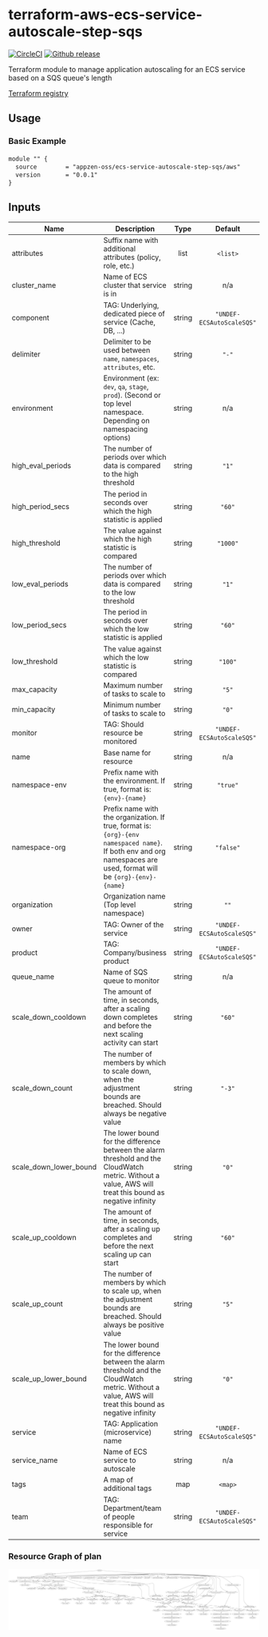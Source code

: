 # terraform-aws-ecs-service-autoscale-step-sqs

[![CircleCI](https://circleci.com/gh/appzen-oss/terraform-aws-ecs-service-autoscale-step-sqs.svg?style=svg)](https://circleci.com/gh/appzen-oss/terraform-aws-ecs-service-autoscale-step-sqs)
[![Github release](https://img.shields.io/github/release/appzen-oss/terraform-aws-ecs-service-autoscale-step-sqs.svg)](https://github.com/appzen-oss/terraform-aws-ecs-service-autoscale-step-sqs/releases)

Terraform module to manage application autoscaling for an ECS service based
on a SQS queue's length

[Terraform registry](https://registry.terraform.io/modules/appzen-oss/ecs-service-autoscale-step-sqs/aws)

## Usage

### Basic Example

```hcl
module "" {
  source        = "appzen-oss/ecs-service-autoscale-step-sqs/aws"
  version       = "0.0.1"
}
```

<!-- BEGINNING OF PRE-COMMIT-TERRAFORM DOCS HOOK -->
## Inputs

| Name | Description | Type | Default | Required |
|------|-------------|:----:|:-----:|:-----:|
| attributes | Suffix name with additional attributes (policy, role, etc.) | list | `<list>` | no |
| cluster\_name | Name of ECS cluster that service is in | string | n/a | yes |
| component | TAG: Underlying, dedicated piece of service (Cache, DB, ...) | string | `"UNDEF-ECSAutoScaleSQS"` | no |
| delimiter | Delimiter to be used between `name`, `namespaces`, `attributes`, etc. | string | `"-"` | no |
| environment | Environment (ex: `dev`, `qa`, `stage`, `prod`). (Second or top level namespace. Depending on namespacing options) | string | n/a | yes |
| high\_eval\_periods | The number of periods over which data is compared to the high threshold | string | `"1"` | no |
| high\_period\_secs | The period in seconds over which the high statistic is applied | string | `"60"` | no |
| high\_threshold | The value against which the high statistic is compared | string | `"1000"` | no |
| low\_eval\_periods | The number of periods over which data is compared to the low threshold | string | `"1"` | no |
| low\_period\_secs | The period in seconds over which the low statistic is applied | string | `"60"` | no |
| low\_threshold | The value against which the low statistic is compared | string | `"100"` | no |
| max\_capacity | Maximum number of tasks to scale to | string | `"5"` | no |
| min\_capacity | Minimum number of tasks to scale to | string | `"0"` | no |
| monitor | TAG: Should resource be monitored | string | `"UNDEF-ECSAutoScaleSQS"` | no |
| name | Base name for resource | string | n/a | yes |
| namespace-env | Prefix name with the environment. If true, format is: `{env}-{name}` | string | `"true"` | no |
| namespace-org | Prefix name with the organization. If true, format is: `{org}-{env namespaced name}`. If both env and org namespaces are used, format will be `{org}-{env}-{name}` | string | `"false"` | no |
| organization | Organization name (Top level namespace) | string | `""` | no |
| owner | TAG: Owner of the service | string | `"UNDEF-ECSAutoScaleSQS"` | no |
| product | TAG: Company/business product | string | `"UNDEF-ECSAutoScaleSQS"` | no |
| queue\_name | Name of SQS queue to monitor | string | n/a | yes |
| scale\_down\_cooldown | The amount of time, in seconds, after a scaling down completes and before the next scaling activity can start | string | `"60"` | no |
| scale\_down\_count | The number of members by which to scale down, when the adjustment bounds are breached. Should always be negative value | string | `"-3"` | no |
| scale\_down\_lower\_bound | The lower bound for the difference between the alarm threshold and the CloudWatch metric. Without a value, AWS will treat this bound as negative infinity | string | `"0"` | no |
| scale\_up\_cooldown | The amount of time, in seconds, after a scaling up completes and before the next scaling up can start | string | `"60"` | no |
| scale\_up\_count | The number of members by which to scale up, when the adjustment bounds are breached. Should always be positive value | string | `"5"` | no |
| scale\_up\_lower\_bound | The lower bound for the difference between the alarm threshold and the CloudWatch metric. Without a value, AWS will treat this bound as negative infinity | string | `"0"` | no |
| service | TAG: Application (microservice) name | string | `"UNDEF-ECSAutoScaleSQS"` | no |
| service\_name | Name of ECS service to autoscale | string | n/a | yes |
| tags | A map of additional tags | map | `<map>` | no |
| team | TAG: Department/team of people responsible for service | string | `"UNDEF-ECSAutoScaleSQS"` | no |

<!-- END OF PRE-COMMIT-TERRAFORM DOCS HOOK -->
<!-- BEGINNING OF PRE-COMMIT-TERRAFORM GRAPH HOOK -->

### Resource Graph of plan

![Terraform Graph](resource-plan-graph.png)
<!-- END OF PRE-COMMIT-TERRAFORM GRAPH HOOK -->
